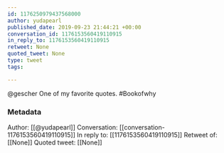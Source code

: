 ```yaml
---
id: 1176250979437568000
author: yudapearl
published_date: 2019-09-23 21:44:21 +00:00
conversation_id: 1176153560419110915
in_reply_to: 1176153560419110915
retweet: None
quoted_tweet: None
type: tweet
tags:

---
```


@gescher One of my favorite quotes. #Bookofwhy

### Metadata

Author: [[@yudapearl]]
Conversation: [[conversation-1176153560419110915]]
In reply to: [[1176153560419110915]]
Retweet of: [[None]]
Quoted tweet: [[None]]

